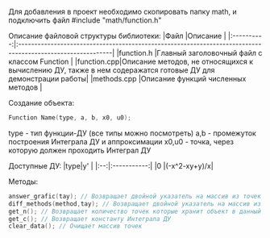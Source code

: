 Для добавления в проект необходимо скопировать папку math, и подключить файл #include "math/function.h"

Описание файловой структуры библиотеки:
|Файл        |Описание                                                                                                    |
|:----------:|:-----------------------------------------------------------------------------------------------------------|
|function.h  |Главный заголовочный файл с классом Function                                                                |
|function.cpp|Описание методов, не относящихся к вычислению ДУ, также в нем содеражатся готовые ДУ для демонстрации работы|
|methods.cpp |Описание функций численных методов                                                                          |

Создание объекта:
```C++
Function Name(type, a, b, x0, u0);
```
type - тип функции-ДУ (все типы можно посмотреть)
a,b - промежуток построения Интеграла ДУ и аппроксимации
x0,u0 - точка, через которую должен проходить Интеграл ДУ

Доступные ДУ:
|type|y'           |
|:--:|:-----------:|
|0   |(-x^2-xy+y)/x|

Методы:
```C++
answer_grafic(tay); // Возвращает двойной указатель на массив из точек графика Интеграла ДУ
diff_methods(method,tay); // Возвращает двойной указатель на массив из точек графика Аппроксимации вычисленной указанным методом
get_n(); // Возвращает количество точек которые хранит объект в данный момент
get_c(); // Возвращает константу Интеграла ДУ
clear_data(); // Очищает массив точек
```
